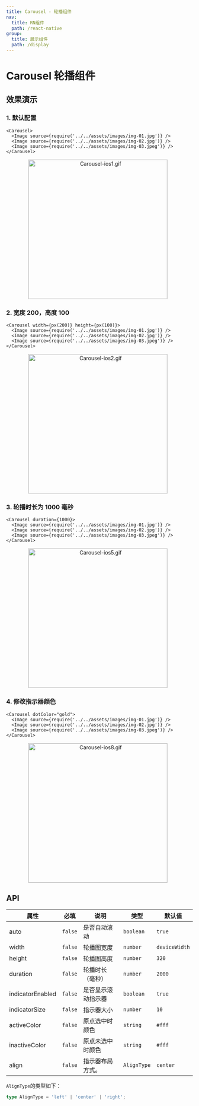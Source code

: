 ```yaml
---
title: Carousel - 轮播组件
nav:
  title: RN组件
  path: /react-native
group:
  title: 展示组件
  path: /display
---
```


# Carousel 轮播组件

## 效果演示

### 1. 默认配置

```tsx | pure
<Carousel>
  <Image source={require('../../assets/images/img-01.jpg')} />
  <Image source={require('../../assets/images/img-02.jpg')} />
  <Image source={require('../../assets/images/img-03.jpeg')} />
</Carousel>
```

<center>
  <figure>
    <img
      alt="Carousel-ios1.gif"
      src="https://td-dev-public.oss-cn-hangzhou.aliyuncs.com/maoyes-app/1607584871809874524.gif"
      style="width: 375px; margin-right: 10px; border: 1px solid #ddd;"
    />
  </figure>
</center>

### 2. 宽度 200，高度 100

```tsx | pure
<Carousel width={px(200)} height={px(100)}>
  <Image source={require('../../assets/images/img-01.jpg')} />
  <Image source={require('../../assets/images/img-02.jpg')} />
  <Image source={require('../../assets/images/img-03.jpeg')} />
</Carousel>
```

<center>
  <figure>
    <img
      alt="Carousel-ios2.gif"
      src="https://td-dev-public.oss-cn-hangzhou.aliyuncs.com/maoyes-app/1607585106049348222.gif"
      style="width: 375px; margin-right: 10px; border: 1px solid #ddd;"
    />
  </figure>
</center>

### 3. 轮播时长为 1000 毫秒

```tsx | pure
<Carousel duration={1000}>
  <Image source={require('../../assets/images/img-01.jpg')} />
  <Image source={require('../../assets/images/img-02.jpg')} />
  <Image source={require('../../assets/images/img-03.jpeg')} />
</Carousel>
```

<center>
  <figure>
    <img
      alt="Carousel-ios5.gif"
      src="https://td-dev-public.oss-cn-hangzhou.aliyuncs.com/maoyes-app/1607585607849541264.gif"
      style="width: 375px; margin-right: 10px; border: 1px solid #ddd;"
    />
  </figure>
</center>

### 4. 修改指示器颜色

```tsx | pure
<Carousel dotColor="gold">
  <Image source={require('../../assets/images/img-01.jpg')} />
  <Image source={require('../../assets/images/img-02.jpg')} />
  <Image source={require('../../assets/images/img-03.jpeg')} />
</Carousel>
```

<center>
  <figure>
    <img
      alt="Carousel-ios8.gif"
      src="https://td-dev-public.oss-cn-hangzhou.aliyuncs.com/maoyes-app/1607586190454474657.gif"
      style="width: 375px; margin-right: 10px; border: 1px solid #ddd;"
    />
  </figure>
</center>

## API

| 属性             | 必填    | 说明               | 类型        | 默认值        |
| ---------------- | ------- | ------------------ | ----------- | ------------- |
| auto             | `false` | 是否自动滚动       | `boolean`   | `true`        |
| width            | `false` | 轮播图宽度         | `number`    | `deviceWidth` |
| height           | `false` | 轮播图高度         | `number`    | `320`         |
| duration         | `false` | 轮播时长（毫秒）   | `number`    | `2000`        |
| indicatorEnabled | `false` | 是否显示滚动指示器 | `boolean`   | `true`        |
| indicatorSize    | `false` | 指示器大小         | `number`    | `10`          |
| activeColor      | `false` | 原点选中时颜色     | `string`    | `#fff`        |
| inactiveColor    | `false` | 原点未选中时颜色   | `string`    | `#fff`        |
| align            | `false` | 指示器布局方式。   | `AlignType` | `center`      |

`AlignType`的类型如下：

```ts
type AlignType = 'left' | 'center' | 'right';
```
